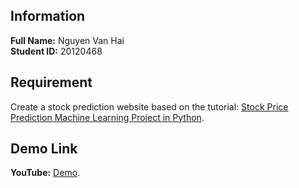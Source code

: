 ## Information

**Full Name:** Nguyen Van Hai  
**Student ID:** 20120468

## Requirement

Create a stock prediction website based on the tutorial: [Stock Price Prediction Machine Learning Project in Python](https://data-flair.training/blogs/stock-price-prediction-machine-learning-project-in-python/).

## Demo Link

**YouTube:** [Demo](https://youtube.com).
